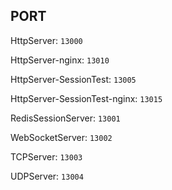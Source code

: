 ## PORT

HttpServer: `13000`

HttpServer-nginx: `13010`

HttpServer-SessionTest: `13005`

HttpServer-SessionTest-nginx: `13015`

RedisSessionServer: `13001`

WebSocketServer: `13002`

TCPServer: `13003`

UDPServer: `13004`

